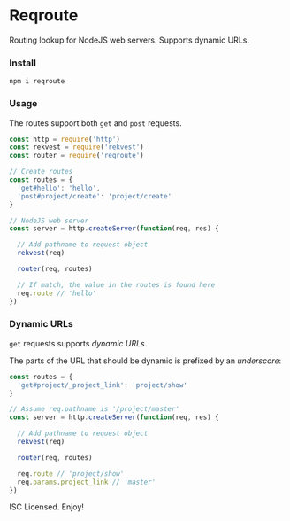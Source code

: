 # Reqroute

Routing lookup for NodeJS web servers. Supports dynamic URLs.

### Install

```
npm i reqroute
```

### Usage

The routes support both `get` and `post` requests.

```js
const http = require('http')
const rekvest = require('rekvest')
const router = require('reqroute')

// Create routes
const routes = {
  'get#hello': 'hello',
  'post#project/create': 'project/create'
}

// NodeJS web server
const server = http.createServer(function(req, res) {

  // Add pathname to request object
  rekvest(req)

  router(req, routes)

  // If match, the value in the routes is found here
  req.route // 'hello'
})
```

### Dynamic URLs

`get` requests supports _dynamic URLs_.

The parts of the URL that should be dynamic is prefixed by an _underscore_:

```js
const routes = {
  'get#project/_project_link': 'project/show'
}

// Assume req.pathname is '/project/master'
const server = http.createServer(function(req, res) {

  // Add pathname to request object
  rekvest(req)

  router(req, routes)

  req.route // 'project/show'
  req.params.project_link // 'master'
})
```

ISC Licensed. Enjoy!
